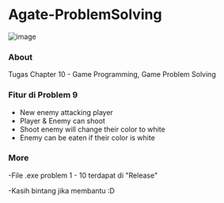 # Agate-ProblemSolving
![image](https://user-images.githubusercontent.com/57084294/136703837-ef276b5d-50fa-4f29-9c48-f1f97eefdd03.png)

### About
Tugas Chapter 10 - Game Programming, Game Problem Solving

### Fitur di Problem 9
- New enemy attacking player
- Player & Enemy can shoot
- Shoot enemy will change their color to white
- Enemy can be eaten if their color is white

### More
-File .exe problem 1 - 10 terdapat di "Release"

-Kasih bintang jika membantu :D

